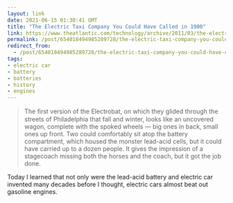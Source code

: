 ```yaml
---
layout: link
date: 2021-06-15 01:30:41 GMT
title: "The Electric Taxi Company You Could Have Called in 1900"
link: https://www.theatlantic.com/technology/archive/2011/03/the-electric-taxi-company-you-could-have-called-in-1900/72481/
permalink: /post/654018494985289728/the-electric-taxi-company-you-could-have-called-in
redirect_from: 
  - /post/654018494985289728/the-electric-taxi-company-you-could-have-called-in
tags:
- electric car
- battery
- batteries
- history
- engines
---
```


<blockquote>The ﬁrst version of the Electrobat, on which they glided through the streets of Philadelphia that fall and winter, looks like an uncovered wagon, complete with the spoked wheels — big ones in back, small ones up front. Two could comfortably sit atop the battery compartment, which housed the monster lead-acid cells, but it could have carried up to a dozen people. It gives the impression of a stagecoach missing both the horses and the coach, but it got the job done.</blockquote>
<p>Today I learned that not only were the lead-acid battery and electric car invented many decades before I thought, electric cars almost beat out gasoline engines.</p>